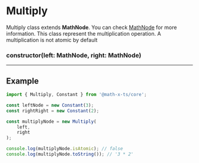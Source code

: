 # Multiply

Multiply class extends **MathNode**. You can check  [MathNode](./mathNode) for more information.
This class represent the multiplication operation. A multiplication is not atomic by default

### constructor(left: MathNode, right: MathNode)

---

## Example

```ts
import { Multiply, Constant } from '@math-x-ts/core';

const leftNode = new Constant(3);
const rightRight = new Constant(2);

const multiplyNode = new Multiply(
    left,
    right
);

console.log(multiplyNode.isAtomic); // false
console.log(multiplyNode.toString()); // '3 * 2'
```